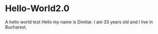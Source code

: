 # Hello-World2.0
A hello world test
Hello my name is Dimitar. I am 33 years old and I live in Bucharest.
